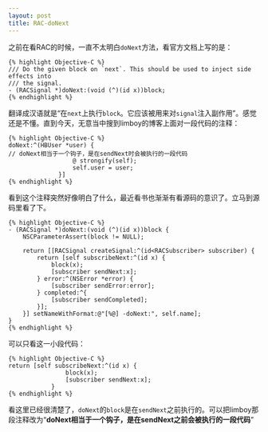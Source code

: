 ```yaml
---
layout: post
title: RAC-doNext
---
```


之前在看RAC的时候，一直不太明白`doNext`方法，看官方文档上写的是：


	{% highlight Objective-C %}
	/// Do the given block on `next`. This should be used to inject side effects into
	/// the signal.
	- (RACSignal *)doNext:(void (^)(id x))block;
	{% endhighlight %}
	
翻译成汉语就是“在`next`上执行`block`。它应该被用来对`signal`注入副作用”。感觉还是不懂。直到今天，无意当中搜到limboy的博客上面对一段代码的注释：

	{% highlight Objective-C %}
	doNext:^(HBUser *user) {
	// doNext相当于一个钩子，是在sendNext时会被执行的一段代码
	                  @ strongify(self);
	                  self.user = user;
	              }]
	{% endhighlight %}

看到这个注释突然好像明白了什么，最近看书也渐渐有看源码的意识了。立马到源码里看了下。

	{% highlight Objective-C %}
	- (RACSignal *)doNext:(void (^)(id x))block {
		NSCParameterAssert(block != NULL);
	
		return [[RACSignal createSignal:^(id<RACSubscriber> subscriber) {
			return [self subscribeNext:^(id x) {
				block(x);
				[subscriber sendNext:x];
			} error:^(NSError *error) {
				[subscriber sendError:error];
			} completed:^{
				[subscriber sendCompleted];
			}];
		}] setNameWithFormat:@"[%@] -doNext:", self.name];
	}
	{% endhighlight %}

可以只看这一小段代码：

	{% highlight Objective-C %}
	return [self subscribeNext:^(id x) {
					block(x);
					[subscriber sendNext:x];
				}
	{% endhighlight %}
	
				
看这里已经很清楚了，`doNext`的`block`是在`sendNext`之前执行的。可以把limboy那段注释改为“**doNext相当于一个钩子，是在sendNext之前会被执行的一段代码**”